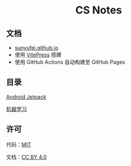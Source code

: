<h1 align="center">CS Notes</h1>

## 文档

-  [sunyufei.github.io](https://sunyufei.github.io)
-  使用 [VitePress](https://vitepress.dev) 搭建
-  使用 GitHub Actions 自动构建至 GitHub Pages

## 目录

[Android Jetpack](android-jetpack/)

[机器学习](ML/)

## 许可

代码：[MIT](LICENSE)

文档：[CC BY 4.0](https://creativecommons.org/licenses/by/4.0/deed.zh)
